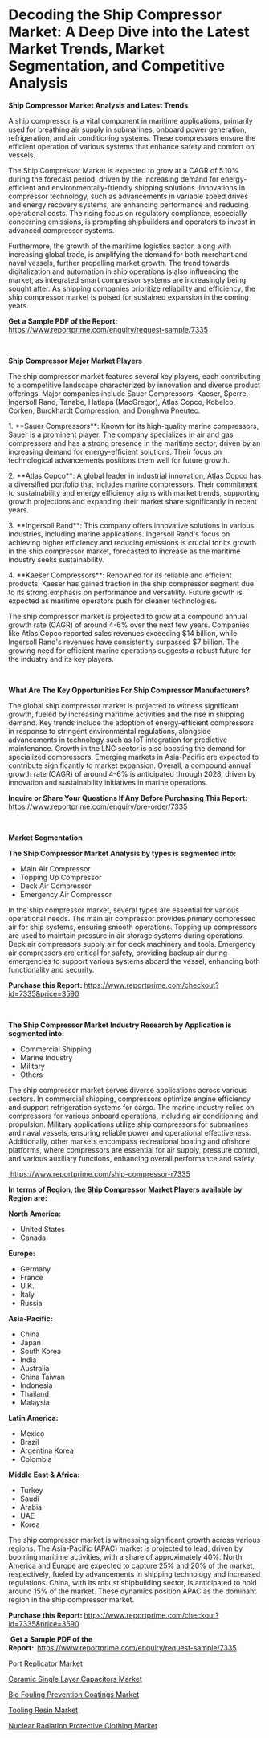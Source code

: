 <p><h1>Decoding the Ship Compressor Market: A Deep Dive into the Latest Market Trends, Market Segmentation, and Competitive Analysis</h1></p><p><strong>Ship Compressor Market Analysis and Latest Trends</strong></p>
<p><p>A ship compressor is a vital component in maritime applications, primarily used for breathing air supply in submarines, onboard power generation, refrigeration, and air conditioning systems. These compressors ensure the efficient operation of various systems that enhance safety and comfort on vessels.</p><p>The Ship Compressor Market is expected to grow at a CAGR of 5.10% during the forecast period, driven by the increasing demand for energy-efficient and environmentally-friendly shipping solutions. Innovations in compressor technology, such as advancements in variable speed drives and energy recovery systems, are enhancing performance and reducing operational costs. The rising focus on regulatory compliance, especially concerning emissions, is prompting shipbuilders and operators to invest in advanced compressor systems.</p><p>Furthermore, the growth of the maritime logistics sector, along with increasing global trade, is amplifying the demand for both merchant and naval vessels, further propelling market growth. The trend towards digitalization and automation in ship operations is also influencing the market, as integrated smart compressor systems are increasingly being sought after. As shipping companies prioritize reliability and efficiency, the ship compressor market is poised for sustained expansion in the coming years.</p></p>
<p><strong>Get a Sample PDF of the Report:&nbsp;</strong> <a href="https://www.reportprime.com/enquiry/request-sample/7335">https://www.reportprime.com/enquiry/request-sample/7335</a></p>
<p>&nbsp;</p>
<p><strong>Ship Compressor Major Market Players</strong></p>
<p><p>The ship compressor market features several key players, each contributing to a competitive landscape characterized by innovation and diverse product offerings. Major companies include Sauer Compressors, Kaeser, Sperre, Ingersoll Rand, Tanabe, Hatlapa (MacGregor), Atlas Copco, Kobelco, Corken, Burckhardt Compression, and Donghwa Pneutec.</p><p>1. **Sauer Compressors**: Known for its high-quality marine compressors, Sauer is a prominent player. The company specializes in air and gas compressors and has a strong presence in the maritime sector, driven by an increasing demand for energy-efficient solutions. Their focus on technological advancements positions them well for future growth.</p><p>2. **Atlas Copco**: A global leader in industrial innovation, Atlas Copco has a diversified portfolio that includes marine compressors. Their commitment to sustainability and energy efficiency aligns with market trends, supporting growth projections and expanding their market share significantly in recent years.</p><p>3. **Ingersoll Rand**: This company offers innovative solutions in various industries, including marine applications. Ingersoll Rand's focus on achieving higher efficiency and reducing emissions is crucial for its growth in the ship compressor market, forecasted to increase as the maritime industry seeks sustainability.</p><p>4. **Kaeser Compressors**: Renowned for its reliable and efficient products, Kaeser has gained traction in the ship compressor segment due to its strong emphasis on performance and versatility. Future growth is expected as maritime operators push for cleaner technologies.</p><p>The ship compressor market is projected to grow at a compound annual growth rate (CAGR) of around 4-6% over the next few years. Companies like Atlas Copco reported sales revenues exceeding $14 billion, while Ingersoll Rand's revenues have consistently surpassed $7 billion. The growing need for efficient marine operations suggests a robust future for the industry and its key players.</p></p>
<p>&nbsp;</p>
<p><strong>What Are The Key Opportunities For Ship Compressor Manufacturers?</strong></p>
<p><p>The global ship compressor market is projected to witness significant growth, fueled by increasing maritime activities and the rise in shipping demand. Key trends include the adoption of energy-efficient compressors in response to stringent environmental regulations, alongside advancements in technology such as IoT integration for predictive maintenance. Growth in the LNG sector is also boosting the demand for specialized compressors. Emerging markets in Asia-Pacific are expected to contribute significantly to market expansion. Overall, a compound annual growth rate (CAGR) of around 4-6% is anticipated through 2028, driven by innovation and sustainability initiatives in marine operations.</p></p>
<p><strong>Inquire or Share Your Questions If Any Before Purchasing This Report:</strong> <a href="https://www.reportprime.com/enquiry/pre-order/7335">https://www.reportprime.com/enquiry/pre-order/7335</a></p>
<p>&nbsp;</p>
<p><strong>Market Segmentation</strong></p>
<p><strong>The Ship Compressor Market Analysis by types is segmented into:</strong></p>
<p><ul><li>Main Air Compressor</li><li>Topping Up Compressor</li><li>Deck Air Compressor</li><li>Emergency Air Compressor</li></ul></p>
<p><p>In the ship compressor market, several types are essential for various operational needs. The main air compressor provides primary compressed air for ship systems, ensuring smooth operations. Topping up compressors are used to maintain pressure in air storage systems during operations. Deck air compressors supply air for deck machinery and tools. Emergency air compressors are critical for safety, providing backup air during emergencies to support various systems aboard the vessel, enhancing both functionality and security.</p></p>
<p><strong>Purchase this Report:&nbsp;</strong><a href="https://www.reportprime.com/checkout?id=7335&price=3590">https://www.reportprime.com/checkout?id=7335&price=3590</a></p>
<p>&nbsp;</p>
<p><strong>The Ship Compressor Market Industry Research by Application is segmented into:</strong></p>
<p><ul><li>Commercial Shipping</li><li>Marine Industry</li><li>Military</li><li>Others</li></ul></p>
<p><p>The ship compressor market serves diverse applications across various sectors. In commercial shipping, compressors optimize engine efficiency and support refrigeration systems for cargo. The marine industry relies on compressors for various onboard operations, including air conditioning and propulsion. Military applications utilize ship compressors for submarines and naval vessels, ensuring reliable power and operational effectiveness. Additionally, other markets encompass recreational boating and offshore platforms, where compressors are essential for air supply, pressure control, and various auxiliary functions, enhancing overall performance and safety.</p></p>
<p><a href="https://www.reportprime.com/ship-compressor-r7335">&nbsp;https://www.reportprime.com/ship-compressor-r7335</a></p>
<p><strong>In terms of Region, the Ship Compressor Market Players available by Region are:</strong></p>
<p>
    <p> <strong> North America: </strong>
        <ul>
            <li>United States</li>
            <li>Canada</li>
        </ul>
        </p> 
    <p> <strong> Europe: </strong>
        <ul>
            <li>Germany</li>
            <li>France</li>
            <li>U.K.</li>
            <li>Italy</li>
            <li>Russia</li>
        </ul>
        </p> 
    <p> <strong> Asia-Pacific: </strong>
        <ul>
            <li>China</li>
            <li>Japan</li>
            <li>South Korea</li>
            <li>India</li>
            <li>Australia</li>
            <li>China Taiwan</li>
            <li>Indonesia</li>
            <li>Thailand</li>
            <li>Malaysia</li>
        </ul>
        </p> 
    <p> <strong> Latin America: </strong>
        <ul>
            <li>Mexico</li>
            <li>Brazil</li>
            <li>Argentina Korea</li>
            <li>Colombia</li>
        </ul>
        </p> 
    <p> <strong> Middle East & Africa: </strong>
        <ul>
            <li>Turkey</li>
            <li>Saudi</li>
            <li>Arabia</li>
            <li>UAE</li>
            <li>Korea</li>
        </ul>
    </p>
    </p>
<p><p>The ship compressor market is witnessing significant growth across various regions. The Asia-Pacific (APAC) market is projected to lead, driven by booming maritime activities, with a share of approximately 40%. North America and Europe are expected to capture 25% and 20% of the market, respectively, fueled by advancements in shipping technology and increased regulations. China, with its robust shipbuilding sector, is anticipated to hold around 15% of the market. These dynamics position APAC as the dominant region in the ship compressor market.</p></p>
<p><strong>Purchase this Report: </strong><a href="https://www.reportprime.com/checkout?id=7335&price=3590">https://www.reportprime.com/checkout?id=7335&price=3590</a></p>
<p>&nbsp;<strong>Get a Sample PDF of the Report:&nbsp;&nbsp;</strong><a href="https://www.reportprime.com/enquiry/request-sample/7335">https://www.reportprime.com/enquiry/request-sample/7335</a></p>
<p><strong></strong></p>
<p><p><a href="https://medium.com/@ruhinayunsa/evaluating-global-port-replicator-market-trends-and-growth-opportunities-by-region-type-usb-2-0-0bb1984d9bff">Port Replicator Market</a></p><p><a href="https://medium.com/@ruhinayunsa/ceramic-single-layer-capacitors-market-size-market-segmentation-market-trends-and-growth-analysis-69c1de83f64a">Ceramic Single Layer Capacitors Market</a></p><p><a href="https://issuu.com/reportprime-2/docs/bio-fouling-prevention-coatings-mar_e80979e0905816">Bio Fouling Prevention Coatings Market</a></p><p><a href="https://www.linkedin.com/pulse/global-tooling-resin-market-product-type-application-region-3yhuf?trackingId=OrYSln79TdCaCQ1qKWevGg%3D%3D">Tooling Resin Market</a></p><p><a href="https://www.linkedin.com/pulse/exploring-nuclear-radiation-protective-clothing-market-dynamics-jdrqf?trackingId=jT5qsqvkQla%2Bqova9OwTSA%3D%3D">Nuclear Radiation Protective Clothing Market</a></p></p>